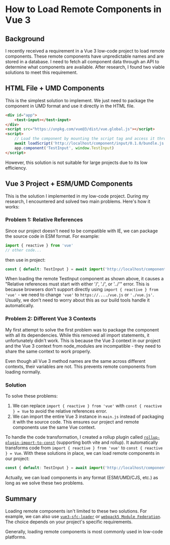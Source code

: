 # How to Load Remote Components in Vue 3

## Background
I recently received a requirement in a Vue 3 low-code project to load remote components. These remote components have unpredictable names and are stored in a database. I need to fetch all component data through an API to determine what components are available. After research, I found two viable solutions to meet this requirement.

## HTML File + UMD Components
This is the simplest solution to implement. We just need to package the component in UMD format and use it directly in the HTML file.

```html
<div id="app">
    <test-input></test-input>
</div>
<script src="https://unpkg.com/vue@3/dist/vue.global.js"></script>
<script>
    // Load the component by mounting the script tag and access it through the window object
    await loadScript('http://localhost/component/input/0.1.0/bundle.js')
    app.component('TestInput', window.TestInput)
</script>
```

However, this solution is not suitable for large projects due to its low efficiency.

## Vue 3 Project + ESM/UMD Components
This is the solution I implemented in my low-code project. During my research, I encountered and solved two main problems. Here's how it works:

### Problem 1: Relative References
Since our project doesn't need to be compatible with IE, we can package the source code in ESM format. For example:

```ts
import { reactive } from 'vue'
// other code...
```
then use in project:
```ts
const { default: TestInput } = await import('http://localhost/component/input/0.1.0/bundle.mjs')
```
When loading the remote TestInput component as shown above, it causes a "Relative references must start with either '/', './', or '../'" error. This is because browsers don't support directly using `import { reactive } from 'vue'` - we need to change `'vue'` to `https://..../vue.js` or `'./vue.js'`. Usually, we don't need to worry about this as our build tools handle it automatically.

### Problem 2: Different Vue 3 Contexts
My first attempt to solve the first problem was to package the component with all its dependencies. While this removed all import statements, it unfortunately didn't work. This is because the Vue 3 context in our project and the Vue 3 context from node_modules are incompatible - they need to share the same context to work properly.

Even though all Vue 3 method names are the same across different contexts, their variables are not. This prevents remote components from loading normally.

### Solution
To solve these problems:
1. We can replace `import { reactive } from 'vue'` with `const { reactive } = Vue` to avoid the relative references error.
2. We can import the entire Vue 3 instance in `main.js` instead of packaging it with the source code. This ensures our project and remote components use the same Vue context.

To handle the code transformation, I created a rollup plugin called [`rollup-plugin-import-to-const`](https://github.com/woai3c/rollup-plugin-import-to-const) (supporting both vite and rollup). It automatically transforms code from `import { reactive } from 'vue'` to `const { reactive } = Vue`. With these solutions in place, we can load remote components in our project:

```ts
const { default: TestInput } = await import('http://localhost/component/input/0.1.0/bundle.mjs')
``` 

Actually, we can load components in any format (ESM/UMD/CJS, etc.) as long as we solve these two problems.

## Summary
Loading remote components isn't limited to these two solutions. For example, we can also use [`vue3-sfc-loader`](https://github.com/vuejs/vue-sfc-loader) or [`webpack5 Module Federation`](https://webpack.js.org/concepts/module-federation/). The choice depends on your project's specific requirements.

Generally, loading remote components is most commonly used in low-code platforms.
